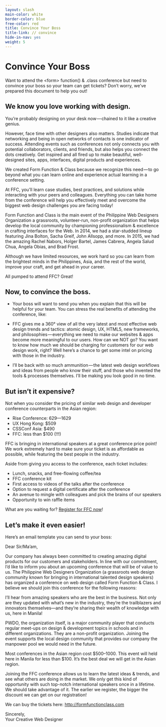 ```yaml
---
layout: slash
main-color: white
border-color: blue
free-color: red
title: Convince Your Boss
title-link: // convince
hide-in-nav: yes
weight: 5
---
```


# Convince Your Boss

Want to attend the \<form\> function() & .class conference but need to convince your boss so your team can get tickets? Don’t worry, we’ve prepared this document to help you out!

## We know you love working with&nbsp;design.

You’re probably designing on your desk now — chained to it like a creative genius.

However, face time with other designers also matters. Studies indicate that networking and being in open networks of contacts is one indicator of success. Attending events such as conferences not only connects you with potential collaborators, clients, and friends, but also helps you connect the dots creatively. Get inspired and all fired up to make beautiful, well-designed sites, apps, interfaces, digital products and experiences.

We created Form Function & Class because we recognize this need — to go beyond what you can learn online and experience actual learning in a conference setting.

At FFC, you’ll learn case studies, best practices, and solutions while interacting with your peers and colleagues. Everything you can take home from the conference will help you effectively meet and overcome the biggest web design challenges you are facing today!

Form Function and Class is the main event of the Philippine Web Designers Organization a grassroots, volunteer-run, non-profit organization that helps develop the local community by championing professionalism & excellence in crafting interfaces for the Web. In 2014, we had a star-studded lineup featuring Jina Bolton, Sacha Greif, John Allsopp, and more. In 2015, we had the amazing Rachel Nabors, Holger Bartel, James Cabrera, Angela Salud Chua, Angela Obias, and Brad Frost. 

Although we have limited resources, we work hard so you can learn from the brightest minds in the Philippines, Asia, and the rest of the world, improve your craft, and get ahead in your career.

All pumped to attend FFC? Great!

## Now, to convince the boss.

- Your boss will want to send you when you explain that this will be helpful for your team. You can stress the real benefits of attending the conference, like:

- FFC gives me a 360° view of all the very latest and most effective web design trends and tactics: atomic design, UX, HTML5, new frameworks, and philosophies — everything we need to make our websites & apps become more meaningful to our users. How can we NOT go?
You want to know how much we should be charging for customers for our web design work, right? Well here’s a chance to get some intel on pricing with those in the industry.

- I’ll be back with so much ammunition — the latest web design workflows and ideas from people who know their stuff, and those who invented the tools & processes themselves. I’ll be making you look good in no time.

## But isn’t it expensive?

Not when you consider the pricing of similar web design and developer conference counterparts in the Asian region:

- Rise Conference: $629 — $1629
- UX Hong Kong: $509
- CSSConf Asia: $490
- FFC: less than $100 (!!!)

FFC is bringing in international speakers at a great conference price point! We work extremely hard to make sure your ticket is as affordable as possible, while featuring the best people in the industry.

Aside from giving you access to the conference, each ticket includes:

- Lunch, snacks, and free-flowing coffee/tea
- FFC conference kit
- First access to videos of the talks after the conference
- Option to request a digital certificate after the conference
- An avenue to mingle with colleagues and pick the brains of our speakers
- Opportunity to win raffle items

What are you waiting for? <a target="_blank" href="https://www.eventbrite.com/e/form-function-class-7-conference-tickets-24640606718#tickets">Register for FFC now</a>!

## Let’s make it even easier!

Here’s an email template you can send to your boss:

Dear Sir/Ma’am,

Our company has always been committed to creating amazing digital products for our customers and stakeholders. In line with our commitment, I’d like to inform you about an upcoming conference that will be of value to us.
The Philippine Web Designers Organization (a grassroots web design community known for bringing in international talented design speakers) has organized a conference on web design called Form Function & Class. I believe we should join this conference for the following reasons:

I’ll hear from amazing speakers who are the best in the business. Not only are they updated with what’s new in the industry, they’re the trailblazers and innovators themselves—and they’re sharing their wealth of knowledge with us, here in Manila!

PWDO, the organization itself, is a major community player that conducts regular meet-ups on design & development topics in schools and in different organizations. They are a non-profit organization. Joining the event supports the local design community that provides our company the manpower pool we would need in the future.

Most conferences in the Asian region cost $500–1000. This event will held here in Manila for less than $100. It’s the best deal we will get in the Asian region.

Joining the FFC conference allows us to learn the latest ideas & trends, and see what others are doing in the market. We only get this kind of opportunity with such top-notch international speakers once in a lifetime. We should take advantage of it. The earlier we register, the bigger the discount we can get on our registration!

We can buy the tickets here: http://formfunctionclass.com

Sincerely,  
Your Creative Web Designer